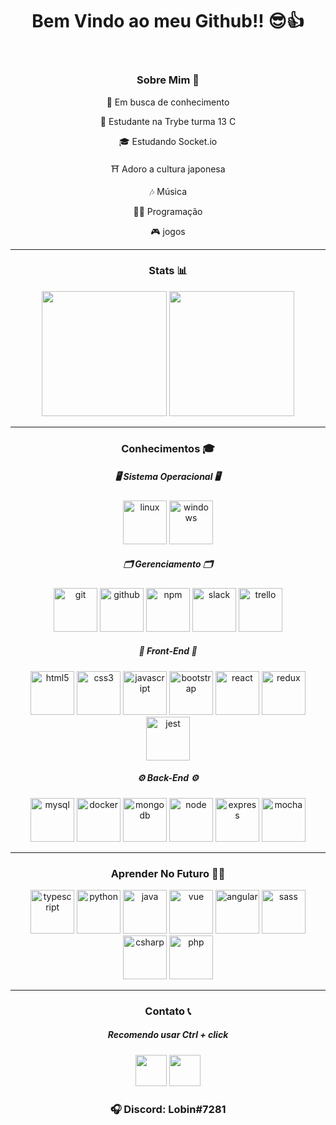 <link rel="stylesheet" href="https://cdn.jsdelivr.net/gh/devicons/devicon@v2.14.0/devicon.min.css">
<header>
  <h1 align="center">
    Bem Vindo ao meu Github!! 😎👍
  </h1>
</header>
<main>
  <section>
    <h3 align="center">
      Sobre Mim 👀
    </h3>
    <div align="center">
      <p>🚀 Em busca de conhecimento</p>
      <p>👻 Estudante na Trybe turma 13 C</p>
      <p>🎓 Estudando Socket.io</p>
      <p>⛩ Adoro a cultura japonesa</p>
      <p>🎶 Música</p>
      <p>🧑‍💻 Programação</p>
      <p>🎮 jogos </p>      
    </div>
  </section>
 <hr>
  <section>
    <!--stats-->
    <div align="center">
      <h3 align="center">Stats 📊 </h3>
      <img height="200em" src="https://github-readme-stats.vercel.app/api?username=Gabriel-Lobin&show_icons=true&include_all_commits=true&theme=graywhite"/>
      <img height="200em" src="https://github-readme-stats.vercel.app/api/top-langs/?username=Gabriel-Lobin&theme=graywhite&layout=compact"/>      
    </div>
  </section>
 <hr>
  <section>
    <!--stacks-->
    <h3 align="center">Conhecimentos 🎓</h3>
    <div align="center">
      <!--https://devicon.dev-->
      <div>
        <h5> 🖥 Sistema Operacional 🖥 </h5>
          <img height="70em" alt="linux" src="https://cdn.jsdelivr.net/gh/devicons/devicon/icons/linux/linux-original.svg"/>
          <img height="70em" alt="windows" src="https://cdn.jsdelivr.net/gh/devicons/devicon/icons/windows8/windows8-original.svg"/>
      </div>  
      <div>  
        <h5> 🗂 Gerenciamento 🗂 </h5>
          <img height="70em" alt="git" src="https://cdn.jsdelivr.net/gh/devicons/devicon/icons/git/git-original-wordmark.svg"/>
          <img height="70em" alt="github" src="https://cdn.jsdelivr.net/gh/devicons/devicon/icons/github/github-original-wordmark.svg"/>
          <img height="70em" alt="npm" src="https://cdn.jsdelivr.net/gh/devicons/devicon/icons/npm/npm-original-wordmark.svg"/>
          <img height="70em" alt="slack" src="https://cdn.jsdelivr.net/gh/devicons/devicon/icons/slack/slack-original-wordmark.svg"/>
          <img height="70em" alt="trello" src="https://cdn.jsdelivr.net/gh/devicons/devicon/icons/trello/trello-plain-wordmark.svg"/>          
      </div>
      <div>
        <h5> 🎨 Front-End 🎨 </h5>
          <img height="70em" alt="html5" src="https://cdn.jsdelivr.net/gh/devicons/devicon/icons/html5/html5-original.svg"/>
          <img height="70em" alt="css3" src="https://cdn.jsdelivr.net/gh/devicons/devicon/icons/css3/css3-original.svg"/>
          <img height="70em" alt="javascript" src="https://cdn.jsdelivr.net/gh/devicons/devicon/icons/javascript/javascript-original.svg"/>
          <img height="70em" alt="bootstrap" src="https://cdn.jsdelivr.net/gh/devicons/devicon/icons/bootstrap/bootstrap-original.svg"/>
          <img height="70em" alt="react" src="https://cdn.jsdelivr.net/gh/devicons/devicon/icons/react/react-original-wordmark.svg"/>
          <img height="70em" alt="redux" src="https://cdn.jsdelivr.net/gh/devicons/devicon/icons/redux/redux-original.svg"/>
          <img height="70em" alt="jest" src="https://cdn.jsdelivr.net/gh/devicons/devicon/icons/jest/jest-plain.svg"/>
      </div>
      <div>
        <h5> ⚙ Back-End ⚙ </h5>
          <img height="70em" alt="mysql" src="https://cdn.jsdelivr.net/gh/devicons/devicon/icons/mysql/mysql-original-wordmark.svg"/>
          <img height="70em" alt="docker" src="https://cdn.jsdelivr.net/gh/devicons/devicon/icons/docker/docker-original-wordmark.svg"/>
          <img height="70em" alt="mongodb" src="https://cdn.jsdelivr.net/gh/devicons/devicon/icons/mongodb/mongodb-original-wordmark.svg"/>
          <img height="70em" alt="node" src="https://cdn.jsdelivr.net/gh/devicons/devicon/icons/nodejs/nodejs-original-wordmark.svg"/>
          <img height="70em" alt="express" src="https://cdn.jsdelivr.net/gh/devicons/devicon/icons/express/express-original-wordmark.svg"/>
          <img height="70em" alt="mocha" src="https://cdn.jsdelivr.net/gh/devicons/devicon/icons/mocha/mocha-plain.svg"/>
      </div>
    </div>
  </section>
 <hr>
  <section>
    <h3 align="center">Aprender No Futuro 👨‍💻 </h3>
     <div align="center">
      <img height="70em" alt="typescript" src="https://cdn.jsdelivr.net/gh/devicons/devicon/icons/typescript/typescript-plain.svg"/>
      <img height="70em" alt="python" src="https://cdn.jsdelivr.net/gh/devicons/devicon/icons/python/python-original-wordmark.svg"/>
      <img height="70em" alt="java" src="https://cdn.jsdelivr.net/gh/devicons/devicon/icons/java/java-original-wordmark.svg"/>
      <img height="70em" alt="vue" src="https://cdn.jsdelivr.net/gh/devicons/devicon/icons/vuejs/vuejs-original-wordmark.svg"/>
      <img height="70em" alt="angular" src="https://cdn.jsdelivr.net/gh/devicons/devicon/icons/angularjs/angularjs-original-wordmark.svg"/>
      <img height="70em" alt="sass" src="https://cdn.jsdelivr.net/gh/devicons/devicon/icons/sass/sass-original.svg"/>
      <img height="70em" alt="csharp" src="https://cdn.jsdelivr.net/gh/devicons/devicon/icons/csharp/csharp-line.svg"/>
      <img height="70em" alt="php" src="https://cdn.jsdelivr.net/gh/devicons/devicon/icons/php/php-plain.svg"/>
    <div/>
  <section/>
 <hr>
  <section>
  <!--links-->
  <h3 align="center">Contato 📞</h3>
    <h5>Recomendo usar Ctrl + click</h5>
  <div align="center">
    <a href="https://www.linkedin.com/in/gabrielsuassunaamorim/" target="_blank">
      <img height="50em" src="https://logospng.org/download/linkedin/logo-linkedin-icon-2048.png"></a>
<!--     <a href="https://www.twitch.tv/lobinhoxd" target="_blank">
      <img height="50em" src="https://img.utdstc.com/icon/97d/da6/97dda66e6e0fe5b6f27b89e6e1a00f246bf82a92e4800300bb6a939cce00d1f7:200"></a> -->
    <a href="https://www.instagram.com/gsa_lobin/" target="_blank">
      <img height="50em" src="https://upload.wikimedia.org/wikipedia/commons/thumb/a/a5/Instagram_icon.png/1024px-Instagram_icon.png"></a>
    <!-- <a href="http://api.whatsapp.com/send?phone=(telefone)" target="_blank">
      <img height="50em" src="https://www.gruporeporter.com.br/wp-content/uploads/2021/02/d9d97d48264770f85d35c208f279152c.png"></a> -->
    <h3>🎧 Discord: Lobin#7281</h3>
  </div>
  </section>
</main>




